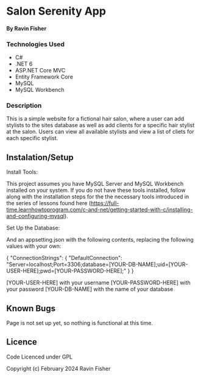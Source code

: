 # Salon Serenity App

#### By Ravin Fisher

### Technologies Used

* C#
* .NET 6
* ASP.NET Core MVC
* Entity Framework Core
* MySQL
* MySQL Workbench

### Description
This is a simple website for a fictional hair salon, where a user can add stylists to the sites database as well as add clients for a specific hair stylist at the salon. Users can view all available stylists and view a list of cliets for each specific stylist.


## Instalation/Setup

Install Tools:

This project assumes you have MySQL Server and MySQL Workbench installed on your system. If you do not have these tools installed, follow along with the installation steps for the the necessary tools introduced in the series of lessons found here (https://full-time.learnhowtoprogram.com/c-and-net/getting-started-with-c/installing-and-configuring-mysql).

Set Up the Database: 

And an appsetting.json with the following contents, replacing the following values with your own:

{
  "ConnectionStrings": {
    "DefaultConnection": "Server=localhost;Port=3306;database=[YOUR-DB-NAME];uid=[YOUR-USER-HERE];pwd=[YOUR-PASSWORD-HERE];"
  }
}

[YOUR-USER-HERE] with your username
[YOUR-PASSWORD-HERE] with your password
[YOUR-DB-NAME] with the name of your database

## Known Bugs
Page is not set up yet, so nothing is functional at this time.

## Licence
Code Licenced under GPL

Copyright (c) February 2024 Ravin Fisher
